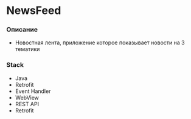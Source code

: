 # NewsFeed

### Описание

- Новостная лента, приложение которое показывает новости на 3 тематики

### Stack

- Java
- Retrofit
- Event Handler
- WebView
- REST API
- Retrofit
